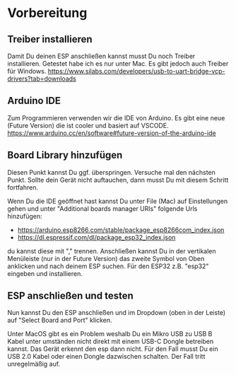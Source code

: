 # Vorbereitung

## Treiber installieren

Damit Du deinen ESP anschließen kannst musst Du noch Treiber installieren. Getestet habe ich es nur unter Mac. Es gibt jedoch auch Treiber für Windows. https://www.silabs.com/developers/usb-to-uart-bridge-vcp-drivers?tab=downloads

## Arduino IDE

Zum Programmieren verwenden wir die IDE von Arduino. Es gibt eine neue (Future Version) die ist cooler und basiert auf VSCODE. https://www.arduino.cc/en/software#future-version-of-the-arduino-ide

## Board Library hinzufügen

Diesen Punkt kannst Du ggf. überspringen. Versuche mal den nächsten Punkt. Sollte dein Gerät nicht auftauchen, dann musst Du mit diesem Schritt fortfahren. 

Wenn Du die IDE geöffnet hast kannst Du unter File (Mac) auf Einstellungen gehen und unter "Additional boards manager URls" folgende Urls hinzufügen: 

- https://arduino.esp8266.com/stable/package_esp8266com_index.json
- https://dl.espressif.com/dl/package_esp32_index.json

du kannst diese mit "," trennen. Anschließen kannst Du in der vertikalen Menüleiste (nur in der Future Version) das zweite Symbol von Oben anklicken und nach deinem ESP suchen. Für den ESP32 z.B. "esp32" eingeben und installieren.

## ESP anschließen und testen

Nun kannst Du den ESP anschließen und im Dropdown (oben in der Leiste) auf "Select Board and Port" klicken. 

Unter MacOS gibt es ein Problem weshalb Du ein Mikro USB zu USB B Kabel unter umständen nicht direkt mit einem USB-C Dongle betreiben kannst. Das Gerät erkennt den esp dann nicht. Für den Fall musst Du ein USB 2.0 Kabel oder einen Dongle dazwischen schalten. Der Fall tritt unregelmäßig auf. 